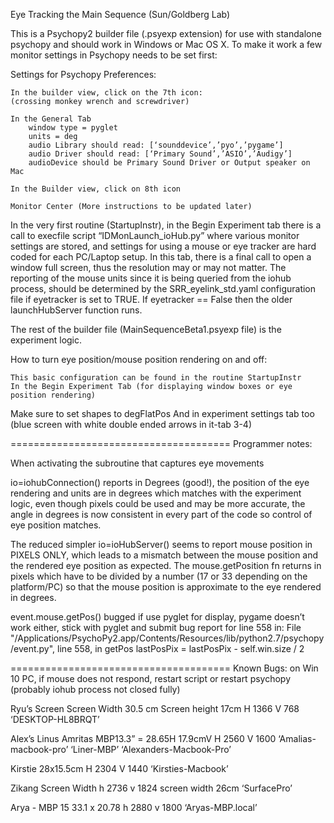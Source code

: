 Eye Tracking the Main Sequence (Sun/Goldberg Lab)

This is a Psychopy2 builder file (.psyexp extension) for use with standalone psychopy and should work in Windows or Mac OS X.  To make it work a few monitor settings in Psychopy needs to be set first:

Settings for Psychopy Preferences: 
	
	In the builder view, click on the 7th icon:
	(crossing monkey wrench and screwdriver)

	In the General Tab
		window type = pyglet
		units = deg
		audio Library should read: [‘sounddevice’,’pyo’,’pygame’]
		audio Driver should read: [‘Primary Sound’,’ASIO’,’Audigy’]
		audioDevice should be Primary Sound Driver or Output speaker on Mac

	In the Builder view, click on 8th icon

	Monitor Center (More instructions to be updated later)

In the very first routine (StartupInstr), in the Begin Experiment tab there is a call to execfile
script “IDMonLaunch_ioHub.py” where various monitor settings are stored, and settings
for using a mouse or eye tracker are hard coded for each PC/Laptop setup. 
In this tab, there is a final call to open a window full screen, thus the resolution
may or may not matter. The reporting of the mouse units since it is being queried
from the iohub process, should be determined by the SRR_eyelink_std.yaml configuration
file if eyetracker is set to TRUE. If eyetracker == False then the older launchHubServer function
runs.

The rest of the builder file (MainSequenceBeta1.psyexp file) is the experiment logic.

How to turn eye position/mouse position rendering on and off:

	This basic configuration can be found in the routine StartupInstr
	In the Begin Experiment Tab (for displaying window boxes or eye position rendering)


Make sure to set shapes to degFlatPos
And in experiment settings tab too (blue screen with white double ended arrows in it-tab 3-4)

======================================
Programmer notes: 

When activating the subroutine that captures eye movements 

io=iohubConnection() reports in Degrees (good!), the 
position of the eye rendering and units are in degrees which matches with the experiment
logic, even though pixels could be used and may be more accurate, the angle in degrees
is now consistent in every part of the code so control of eye position matches. 

The reduced simpler io=ioHubServer() seems to report mouse position in PIXELS ONLY, which
leads to a mismatch between the mouse position and the rendered eye position as expected. The mouse.getPosition fn returns in pixels which have to be divided by a number (17 or 33 depending on the platform/PC) so that the mouse position is approximate to the eye rendered in degrees. 

event.mouse.getPos() bugged if use pyglet for display, pygame doesn’t work either, stick with pyglet and submit bug report for line 558 in:
  File "/Applications/PsychoPy2.app/Contents/Resources/lib/python2.7/psychopy/event.py", line 558, in getPos
    lastPosPix = lastPosPix - self.win.size / 2

======================================
Known Bugs:
on Win 10 PC, if mouse does not respond, restart script or restart psychopy (probably iohub process not closed fully)

Ryu’s Screen
Screen Width 30.5 cm
Screen height 17cm
H 1366
V 768
‘DESKTOP-HL8BRQT’

Alex’s Linus Amritas 
MBP13.3” =  28.65H 17.9cmV
H 2560
V 1600
‘Amalias-macbook-pro’
‘Liner-MBP’
‘Alexanders-Macbook-Pro’

Kirstie 
28x15.5cm
H 2304
V 1440
‘Kirsties-Macbook’

Zikang
Screen Width
h 2736
v 1824
screen width 26cm
‘SurfacePro’

Arya - MBP 15
33.1 x 20.78
h 2880
v 1800
‘Aryas-MBP.local’
